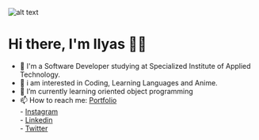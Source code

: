 ![alt text](https://camo.githubusercontent.com/62c175d90bcecb06ff771c5fc81d0b4f57ec9a42e9254ac0b4f2314789b2369d/68747470733a2f2f63617073756c652d72656e6465722e76657263656c2e6170702f6170693f747970653d726f756e64656426636f6c6f723d6772616469656e74266865696768743d3330302673656374696f6e3d68656164657226746578743d2532304869253230746865726525323026666f6e7453697a653d3830267465787442673d7472756526616e696d6174696f6e3d66616465496e)
# Hi there, I'm Ilyas 👋🏻
- 👋 I'm a Software Developer studying at Specialized Institute of Applied Technology.
- 👀 i am interested in Coding, Learning Languages and Anime.
- 🌱 I’m currently learning oriented object programming
- 📫 How to reach me: [Portfolio](https://www.ilyasbelaoud.com/) <br/> - [Instagram](https://www.instagram.com/ilyasbelaoud) <br/> - [Linkedin](https://www.linkedin.com/in/ilyasbeloaud/) <br/> - [Twitter](https://twitter.com/ilyasbelaoud) <br/>
